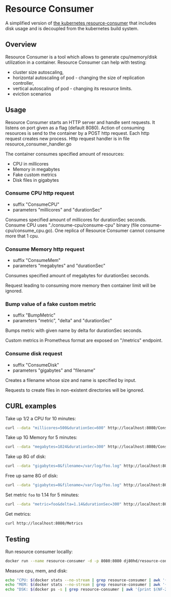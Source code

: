 # Resource Consumer

A simplified version of [the kubernetes resource-consumer](https://github.com/kubernetes/kubernetes/tree/master/test/images/resource-consumer) that includes disk usage and is decoupled from the kubernetes build system.

## Overview
Resource Consumer is a tool which allows to generate cpu/memory/disk utilization in a container.
Resource Consumer can help with testing:
- cluster size autoscaling,
- horizontal autoscaling of pod - changing the size of replication controller,
- vertical autoscaling of pod - changing its resource limits.
- eviction scenarios

## Usage
Resource Consumer starts an HTTP server and handle sent requests.
It listens on port given as a flag (default 8080).
Action of consuming resources is send to the container by a POST http request.
Each http request creates new process.
Http request handler is in file resource_consumer_handler.go

The container consumes specified amount of resources:

- CPU in millicores
- Memory in megabytes
- Fake custom metrics
- Disk files in gigabytes

### Consume CPU http request
- suffix "ConsumeCPU"
- parameters "millicores" and "durationSec"

Consumes specified amount of millicores for durationSec seconds.
Consume CPU uses "./consume-cpu/consume-cpu" binary (file consume-cpu/consume_cpu.go).
One replica of Resource Consumer cannot consume more that 1 cpu.

### Consume Memory http request
- suffix "ConsumeMem"
- parameters "megabytes" and "durationSec"

Consumes specified amount of megabytes for durationSec seconds.

Request leading to consuming more memory then container limit will be ignored.

### Bump value of a fake custom metric
- suffix "BumpMetric"
- parameters "metric", "delta" and "durationSec"

Bumps metric with given name by delta for durationSec seconds.

Custom metrics in Prometheus format are exposed on "/metrics" endpoint.

### Consume disk request
- suffix "ConsumeDisk"
- parameters "gigabytes" and "filename"

Creates a filename whose size and name is specified by input.

Requests to create files in non-existent directories will be ignored.

## CURL examples

Take up 1/2 a CPU for 10 minutes:
```bash
curl --data "millicores=500&durationSec=600" http://localhost:8080/ConsumeCPU
```

Take up 1G Memory for 5 minutes:
```bash
curl --data "megabytes=1024&durationSec=300" http://localhost:8080/ConsumeMem
```

Take up 8G of disk:
```bash
curl --data "gigabytes=8&filename=/var/log/foo.log" http://localhost:8080/ConsumeDisk
```

Free up same 8G of disk:
```bash
curl --data "gigabytes=0&filename=/var/log/foo.log" http://localhost:8080/ConsumeDisk
```

Set metric `foo` to 1.14 for 5 minutes:
```bash
curl --data "metric=foo&delta=1.14&durationSec=300" http://localhost:8080/BumpMetric
```

Get metrics:
```bash
curl http://localhost:8080/Metrics
```

## Testing

Run resource consumer locallly:
```bash
docker run --name resource-consumer -d -p 8080:8080 dj80hd/resource-consumer
```

Measure cpu, mem, and disk:
```bash
echo "CPU: $(docker stats --no-stream | grep resource-consumer | awk '{print $3}')" && \
echo "MEM: $(docker stats --no-stream | grep resource-consumer | awk '{print $4,$5,$6}' | tr -d ' ')" && \
echo "DSK: $(docker ps -s | grep resource-consumer | awk '{print $(NF-2),$(NF-1),$NF}')"
```


